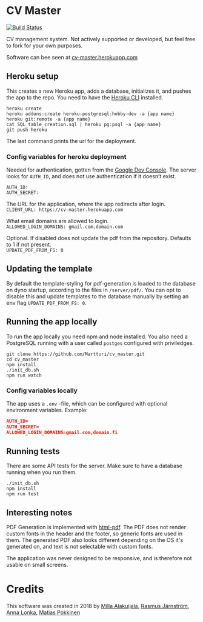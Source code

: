 # CV Master
[![Build Status](https://travis-ci.org/cv-master/CV-Master.svg?branch=master)](https://travis-ci.org/cv-master/CV-Master)

CV management system. Not actively supported or developed, but feel free to fork for your own purposes.

Software can bee seen at <a href="http://cv-master.herokuapp.com">cv-master.herokuapp.com</a>

##  Heroku setup

This creates a new Heroku app, adds a database, initializes it, and pushes the app to the repo.
You need to have the [Heroku CLI](https://devcenter.heroku.com/articles/heroku-cli) installed.


```Shell
heroku create
heroku addons:create heroku-postgresql:hobby-dev -a {app name}
heroku git:remote -a {app name}
cat SQL_table_creation.sql | heroku pg:psql -a {app name}
git push heroku
```
The last command prints the url for the deployment.


### Config variables for heroku deployment

  Needed for authentication, gotten from the [Google Dev Console](console.developers.google.com). The server looks for `AUTH_ID`, and does not use authentication if it doesn’t exist.
```
AUTH_ID:  
AUTH_SECRET:  
```

The URL for the application, where the app redirects after login.  
`CLIENT_URL: https://cv-master.herokuapp.com `

What email domains are allowed to login.  
`ALLOWED_LOGIN_DOMAINS: gmail.com,domain.com`

Optional. If disabled does not update the pdf from the repository. Defaults to 1 if not present.  
`UPDATE_PDF_FROM_FS: 0 `

## Updating the template

By default the template-styling for pdf-generation is loaded to the database on dyno startup, according to the files in `/server/pdf/`. You can opt to disable this and update templates to the database manually by setting an env flag `UPDATE_PDF_FROM_FS: 0`.

## Running the app locally

To run the app locally you need npm and node installed. You also need a PostgreSQL running with a user called `postges` configured with priviledges.

```Shell
git clone https://github.com/Martturi/cv_master.git
cd cv_master
npm install
./init_db.sh
npm run watch
```

### Config variables locally

The app uses a `.env` -file, which can be configured with optional environment variables.
Example:
```JSON
AUTH_ID=
AUTH_SECRET=
ALLOWED_LOGIN_DOMAINS=gmail.com,domain.fi
```


## Running tests

There are some API tests for the server. Make sure to have a database running when you run them.

```Shell
./init_db.sh
npm install
npm run test
```

## Interesting notes

PDF Generation is implemented with [html-pdf](https://www.npmjs.com/package/html-pdf). The PDF does not render custom fonts in the header and the footer, so generic fonts are used in them. The generated PDF also looks different depending on the OS it's generated on, and text is not selectable with custom fonts.

The application was never designed to be responsive, and is therefore not usable on small screens.

# Credits

This software was created in 2018 by [Milla Alakuijala](https://github.com/millaalakuijala), [Rasmus Järnström](https://github.com/hdjhi), [Anna Lonka](https://github.com/annalonka), [Matias Pokkinen](https://github.com/martturi)
